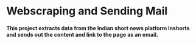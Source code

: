 # Webscraping and Sending Mail

#### This project extracts data from the Indian short news platform Inshorts and sends out the content and link to the page as an email.
